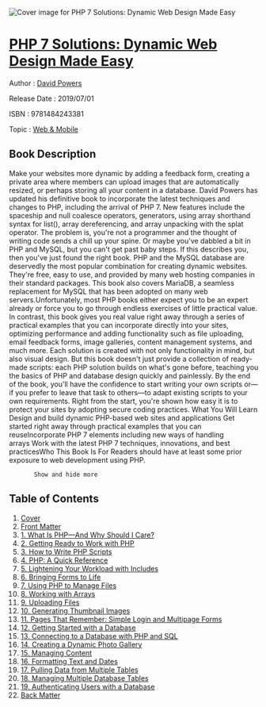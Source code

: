 ![Cover image for PHP 7 Solutions: Dynamic Web Design Made Easy](https://imgdetail.ebookreading.net/cover/cover/20200215/EB9781484243381.jpg)

[PHP 7 Solutions: Dynamic Web Design Made Easy](https://ebookreading.net/view/book/PHP+7+Solutions%3A+Dynamic+Web+Design+Made+Easy-EB9781484243381_1.html "PHP 7 Solutions: Dynamic Web Design Made Easy")
====================================================================================================================

Author : [David Powers](https://ebookreading.net/search/author/David+Powers)

Release Date : 2019/07/01

ISBN : 9781484243381

Topic : [Web & Mobile](https://ebookreading.net/search/category/web-mobile)

Book Description
-----------------

 Make your websites more dynamic by adding a feedback form, creating a private area where members can upload images that are automatically resized, or perhaps storing all your content in a database. David Powers has updated his definitive book to incorporate the latest techniques and changes to PHP, including the arrival of PHP 7. New features include the spaceship and null coalesce operators, generators, using array shorthand syntax for list(), array dereferencing, and array unpacking with the splat operator.
The problem is, you're not a programmer and the thought of writing code sends a chill up your spine. Or maybe you've dabbled a bit in PHP and MySQL, but you can't get past baby steps. If this describes you, then you've just found the right book. PHP and the MySQL database are deservedly the most popular combination for creating dynamic websites. They're free, easy to use, and provided by many web hosting companies in their standard packages. This book also covers MariaDB, a seamless replacement for MySQL that has been adopted on many web servers.Unfortunately, most PHP books either expect you to be an expert already or force you to go through endless exercises of little practical value. In contrast, this book gives you real value right away through a series of practical examples that you can incorporate directly into your sites, optimizing performance and adding functionality such as file uploading, email feedback forms, image galleries, content management systems, and much more. Each solution is created with not only functionality in mind, but also visual design.
But this book doesn't just provide a collection of ready-made scripts: each PHP solution builds on what's gone before, teaching you the basics of PHP and database design quickly and painlessly. By the end of the book, you'll have the confidence to start writing your own scripts or—if you prefer to leave that task to others—to adapt existing scripts to your own requirements. Right from the start, you're shown how easy it is to protect your sites by adopting secure coding practices.
What You Will Learn
Design and build dynamic PHP-based web sites and applications Get started right away through practical examples that you can reuseIncorporate PHP 7 elements including new ways of handling arrays Work with the latest PHP 7 techniques, innovations, and best practicesWho This Book Is For
Readers should have at least some prior exposure to web development using PHP.  

           Show and hide more                
Table of Contents
-----------------

1. [Cover](https://ebookreading.net/view/book/PHP+7+Solutions%3A+Dynamic+Web+Design+Made+Easy-EB9781484243381_1.html)
1. [Front Matter](https://ebookreading.net/view/book/PHP+7+Solutions%3A+Dynamic+Web+Design+Made+Easy-EB9781484243381_2.html)
1. [1. What Is PHP—And Why Should I Care?](https://ebookreading.net/view/book/PHP+7+Solutions%3A+Dynamic+Web+Design+Made+Easy-EB9781484243381_3.html)
1. [2. Getting Ready to Work with PHP](https://ebookreading.net/view/book/PHP+7+Solutions%3A+Dynamic+Web+Design+Made+Easy-EB9781484243381_4.html)
1. [3. How to Write PHP Scripts](https://ebookreading.net/view/book/PHP+7+Solutions%3A+Dynamic+Web+Design+Made+Easy-EB9781484243381_5.html)
1. [4. PHP: A Quick Reference](https://ebookreading.net/view/book/PHP+7+Solutions%3A+Dynamic+Web+Design+Made+Easy-EB9781484243381_6.html)
1. [5. Lightening Your Workload with Includes](https://ebookreading.net/view/book/PHP+7+Solutions%3A+Dynamic+Web+Design+Made+Easy-EB9781484243381_7.html)
1. [6. Bringing Forms to Life](https://ebookreading.net/view/book/PHP+7+Solutions%3A+Dynamic+Web+Design+Made+Easy-EB9781484243381_8.html)
1. [7. Using PHP to Manage Files](https://ebookreading.net/view/book/PHP+7+Solutions%3A+Dynamic+Web+Design+Made+Easy-EB9781484243381_9.html)
1. [8. Working with Arrays](https://ebookreading.net/view/book/PHP+7+Solutions%3A+Dynamic+Web+Design+Made+Easy-EB9781484243381_10.html)
1. [9. Uploading Files](https://ebookreading.net/view/book/PHP+7+Solutions%3A+Dynamic+Web+Design+Made+Easy-EB9781484243381_11.html)
1. [10. Generating Thumbnail Images](https://ebookreading.net/view/book/PHP+7+Solutions%3A+Dynamic+Web+Design+Made+Easy-EB9781484243381_12.html)
1. [11. Pages That Remember: Simple Login and Multipage Forms                         ](https://ebookreading.net/view/book/PHP+7+Solutions%3A+Dynamic+Web+Design+Made+Easy-EB9781484243381_13.html)
1. [12. Getting Started with a Database](https://ebookreading.net/view/book/PHP+7+Solutions%3A+Dynamic+Web+Design+Made+Easy-EB9781484243381_14.html)
1. [13. Connecting to a Database with PHP and SQL](https://ebookreading.net/view/book/PHP+7+Solutions%3A+Dynamic+Web+Design+Made+Easy-EB9781484243381_15.html)
1. [14. Creating a Dynamic Photo Gallery](https://ebookreading.net/view/book/PHP+7+Solutions%3A+Dynamic+Web+Design+Made+Easy-EB9781484243381_16.html)
1. [15. Managing Content](https://ebookreading.net/view/book/PHP+7+Solutions%3A+Dynamic+Web+Design+Made+Easy-EB9781484243381_17.html)
1. [16. Formatting Text and Dates](https://ebookreading.net/view/book/PHP+7+Solutions%3A+Dynamic+Web+Design+Made+Easy-EB9781484243381_18.html)
1. [17. Pulling Data from Multiple Tables](https://ebookreading.net/view/book/PHP+7+Solutions%3A+Dynamic+Web+Design+Made+Easy-EB9781484243381_19.html)
1. [18. Managing Multiple Database Tables](https://ebookreading.net/view/book/PHP+7+Solutions%3A+Dynamic+Web+Design+Made+Easy-EB9781484243381_20.html)
1. [19. Authenticating Users with a Database](https://ebookreading.net/view/book/PHP+7+Solutions%3A+Dynamic+Web+Design+Made+Easy-EB9781484243381_21.html)
1. [Back Matter](https://ebookreading.net/view/book/PHP+7+Solutions%3A+Dynamic+Web+Design+Made+Easy-EB9781484243381_22.html)
